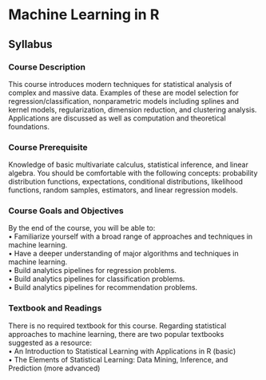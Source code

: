 # Machine Learning in R  
  
## Syllabus  

### Course Description  
This course introduces modern techniques for statistical analysis of complex and massive data. Examples of these are model selection for regression/classification, nonparametric models including splines and kernel models, regularization, dimension reduction, and clustering analysis. Applications are discussed as well as computation and theoretical foundations.  
### Course Prerequisite  
Knowledge of basic multivariate calculus, statistical inference, and linear algebra. You should be comfortable with the following concepts: probability distribution functions, expectations, conditional distributions, likelihood functions, random samples, estimators, and linear regression models.  
  
### Course Goals and Objectives  
By the end of the course, you will be able to:  
•	Familiarize yourself with a broad range of approaches and techniques in machine learning.  
•	Have a deeper understanding of major algorithms and techniques in machine learning.  
•	Build analytics pipelines for regression problems.  
•	Build analytics pipelines for classification problems.  
•	Build analytics pipelines for recommendation problems.  
  
### Textbook and Readings  
There is no required textbook for this course. Regarding statistical approaches to machine learning, there are two popular textbooks suggested as a resource:  
•	An Introduction to Statistical Learning with Applications in R (basic)  
•	The Elements of Statistical Learning: Data Mining, Inference, and Prediction (more advanced)  
 
